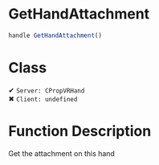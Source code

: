 # GetHandAttachment
```js	
handle GetHandAttachment()
```
# Class
✔ `Server: CPropVRHand`  
✖ `Client: undefined`  

# Function Description
Get the attachment on this hand
